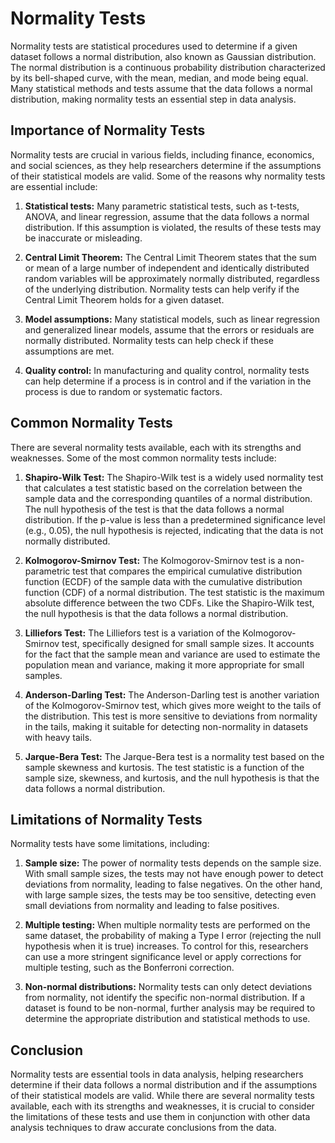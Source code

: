 # Normality Tests

Normality tests are statistical procedures used to determine if a given dataset follows a normal distribution, also known as Gaussian distribution. The normal distribution is a continuous probability distribution characterized by its bell-shaped curve, with the mean, median, and mode being equal. Many statistical methods and tests assume that the data follows a normal distribution, making normality tests an essential step in data analysis.

## Importance of Normality Tests

Normality tests are crucial in various fields, including finance, economics, and social sciences, as they help researchers determine if the assumptions of their statistical models are valid. Some of the reasons why normality tests are essential include:

1. **Statistical tests:** Many parametric statistical tests, such as t-tests, ANOVA, and linear regression, assume that the data follows a normal distribution. If this assumption is violated, the results of these tests may be inaccurate or misleading.

2. **Central Limit Theorem:** The Central Limit Theorem states that the sum or mean of a large number of independent and identically distributed random variables will be approximately normally distributed, regardless of the underlying distribution. Normality tests can help verify if the Central Limit Theorem holds for a given dataset.

3. **Model assumptions:** Many statistical models, such as linear regression and generalized linear models, assume that the errors or residuals are normally distributed. Normality tests can help check if these assumptions are met.

4. **Quality control:** In manufacturing and quality control, normality tests can help determine if a process is in control and if the variation in the process is due to random or systematic factors.

## Common Normality Tests

There are several normality tests available, each with its strengths and weaknesses. Some of the most common normality tests include:

1. **Shapiro-Wilk Test:** The Shapiro-Wilk test is a widely used normality test that calculates a test statistic based on the correlation between the sample data and the corresponding quantiles of a normal distribution. The null hypothesis of the test is that the data follows a normal distribution. If the p-value is less than a predetermined significance level (e.g., 0.05), the null hypothesis is rejected, indicating that the data is not normally distributed.

2. **Kolmogorov-Smirnov Test:** The Kolmogorov-Smirnov test is a non-parametric test that compares the empirical cumulative distribution function (ECDF) of the sample data with the cumulative distribution function (CDF) of a normal distribution. The test statistic is the maximum absolute difference between the two CDFs. Like the Shapiro-Wilk test, the null hypothesis is that the data follows a normal distribution.

3. **Lilliefors Test:** The Lilliefors test is a variation of the Kolmogorov-Smirnov test, specifically designed for small sample sizes. It accounts for the fact that the sample mean and variance are used to estimate the population mean and variance, making it more appropriate for small samples.

4. **Anderson-Darling Test:** The Anderson-Darling test is another variation of the Kolmogorov-Smirnov test, which gives more weight to the tails of the distribution. This test is more sensitive to deviations from normality in the tails, making it suitable for detecting non-normality in datasets with heavy tails.

5. **Jarque-Bera Test:** The Jarque-Bera test is a normality test based on the sample skewness and kurtosis. The test statistic is a function of the sample size, skewness, and kurtosis, and the null hypothesis is that the data follows a normal distribution.

## Limitations of Normality Tests

Normality tests have some limitations, including:

1. **Sample size:** The power of normality tests depends on the sample size. With small sample sizes, the tests may not have enough power to detect deviations from normality, leading to false negatives. On the other hand, with large sample sizes, the tests may be too sensitive, detecting even small deviations from normality and leading to false positives.

2. **Multiple testing:** When multiple normality tests are performed on the same dataset, the probability of making a Type I error (rejecting the null hypothesis when it is true) increases. To control for this, researchers can use a more stringent significance level or apply corrections for multiple testing, such as the Bonferroni correction.

3. **Non-normal distributions:** Normality tests can only detect deviations from normality, not identify the specific non-normal distribution. If a dataset is found to be non-normal, further analysis may be required to determine the appropriate distribution and statistical methods to use.

## Conclusion

Normality tests are essential tools in data analysis, helping researchers determine if their data follows a normal distribution and if the assumptions of their statistical models are valid. While there are several normality tests available, each with its strengths and weaknesses, it is crucial to consider the limitations of these tests and use them in conjunction with other data analysis techniques to draw accurate conclusions from the data.
